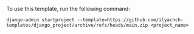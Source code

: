 To use this template, run the following command:

```
django-admin startproject --template=https://github.com/ilyachch-templates/django_project/archive/refs/heads/main.zip <project_name>

```

